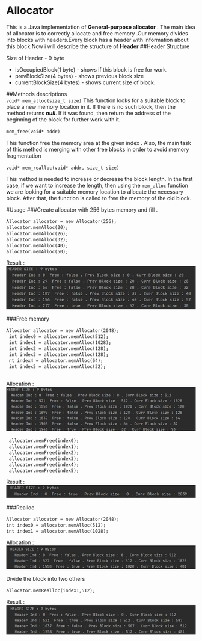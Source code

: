 # Allocator
This is a Java implementation of **General-purpose allocator** . 
The main idea of allocator is to correctly allocate and free memory .Our memory divides into blocks with headers.Every block has a header with information about this block.Now i will describe the structure of **Header**
##Header Structure

Size of Header - 9 byte
- isOccupiedBlock(1 byte) - shows if this block is free for work.
- prevBlockSize(4 bytes) - shows previous block size
- currentBlockSize(4 bytes) - shows current  size of  block.

##Methods descriptions   
`void* mem_alloc(size_t size)` 
This function looks for a suitable block to
 place a new memory location in it. 
 If there is no such block, then the method returns ***null***. 
 If it was found, then return the address of the beginning of the block for further work with it.
 
 `mem_free(void* addr)`
 
 
This function  free the memory area at the given index . 
Also, the main task of this method is merging with other free blocks in order to avoid memory fragmentation

`void* mem_realloc(void* addr, size_t size)`

This method is needed to increase or decrease the block length. 
In the first case, if we want to increase the length, 
then using the `mem_alloc` function we are looking for a
 suitable memory location to allocate the necessary block.
  After that, the function is called to free the memory of the old block.
  
 #Usage
 ###Create allocator with 256 bytes memory and fill .    
 ```  
 Allocator allocator = new Allocator(256);
allocator.memAlloc(20);
allocator.memAlloc(26);
allocator.memAlloc(32);
allocator.memAlloc(40);
allocator.memAlloc(50);
```
Result : ![alt text](src/images/res1.jpg)   

###Free memory

```
Allocator allocator = new Allocator(2048);
 int index0 = allocator.memAlloc(512);
 int index1 = allocator.memAlloc(1028);
 int index2 = allocator.memAlloc(128);
 int index3 = allocator.memAlloc(128);
 nt index4 = allocator.memAlloc(64);
 int index5 = allocator.memAlloc(32);
      
```
Allocation :  ![alt text](src/images/alloc1.jpg)   

```
 allocator.memFree(index0);
 allocator.memFree(index1);
 allocator.memFree(index2);
 allocator.memFree(index3);
 allocator.memFree(index4);
 allocator.memFree(index5);
```

Result :  ![alt text](src/images/free.jpg)   

###Realloc

```
Allocator allocator = new Allocator(2048);
int index0 = allocator.memAlloc(512);
int index1 = allocator.memAlloc(1028);
```  

Allocation :  ![alt text](src/images/realinit.jpg)   

Divide the block into two others
```
allocator.memRealloc(index1,512);
```

Result : ![alt text](src/images/RESREAL.jpg) 








